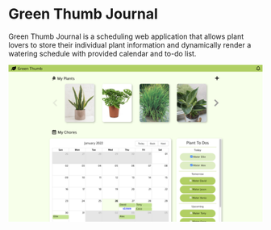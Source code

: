 # Green Thumb Journal

Green Thumb Journal is a scheduling web application that allows plant lovers to store their individual plant information and dynamically render a watering schedule with provided calendar and to-do list.

<p align="center">
  <img alt="app demo" src="./lib/view.png"> 
</p>
